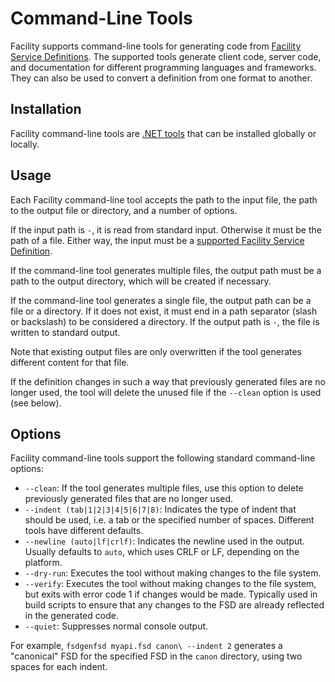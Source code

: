 # Command-Line Tools

Facility supports command-line tools for generating code from [Facility Service Definitions](/define/fsd). The supported tools generate client code, server code, and documentation for different programming languages and frameworks. They can also be used to convert a definition from one format to another.

## Installation

Facility command-line tools are [.NET tools](https://docs.microsoft.com/en-us/dotnet/core/tools/global-tools) that can be installed globally or locally.

## Usage

Each Facility command-line tool accepts the path to the input file, the path to the output file or directory, and a number of options.

If the input path is `-`, it is read from standard input. Otherwise it must be the path of a file. Either way, the input must be a [supported Facility Service Definition](/define/fsd).

If the command-line tool generates multiple files, the output path must be a path to the output directory, which will be created if necessary.

If the command-line tool generates a single file, the output path can be a file or a directory. If it does not exist, it must end in a path separator (slash or backslash) to be considered a directory. If the output path is `-`, the file is written to standard output.

Note that existing output files are only overwritten if the tool generates different content for that file.

If the definition changes in such a way that previously generated files are no longer used, the tool will delete the unused file if the `--clean` option is used (see below).

## Options

Facility command-line tools support the following standard command-line options:

* `--clean`: If the tool generates multiple files, use this option to delete previously generated files that are no longer used.
* `--indent (tab|1|2|3|4|5|6|7|8)`: Indicates the type of indent that should be used, i.e. a tab or the specified number of spaces. Different tools have different defaults.
* `--newline (auto|lf|crlf)`: Indicates the newline used in the output. Usually defaults to `auto`, which uses CRLF or LF, depending on the platform.
* `--dry-run`: Executes the tool without making changes to the file system.
* `--verify`: Executes the tool without making changes to the file system, but exits with error code 1 if changes would be made. Typically used in build scripts to ensure that any changes to the FSD are already reflected in the generated code.
* `--quiet`: Suppresses normal console output.

For example, `fsdgenfsd myapi.fsd canon\ --indent 2` generates a "canonical" FSD for the specified FSD in the `canon` directory, using two spaces for each indent.
